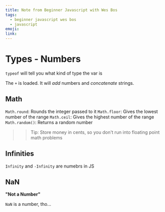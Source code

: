 ```yaml
---
title: Note from Beginner Javascript with Wes Bos
tags:
  - beginner javascript wes bos
  - javascript
emoji:
link:
---
```


# Types - Numbers

`typeof` will tell you what kind of type the var is

The `+` is loaded. It will _add_ numbers and _concatenate_ strings.

## Math

`Math.round`: Rounds the integer passed to it
`Math.floor`: Gives the lowest number of the range
`Math.ceil`: Gives the highest number of the range
`Math.random()`: Returns a random number

> > Tip: Store money in cents, so you don't run into floating point math problems

## Infinities

`Infinity` and `-Infinity` are numebrs in JS

## NaN

**"Not a Number"**

`NaN` is a number, tho...
